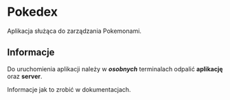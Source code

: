 # Pokedex

Aplikacja służąca do zarządzania Pokemonami.

## Informacje

Do uruchomienia aplikacji należy w ***osobnych*** terminalach odpalić **aplikację** oraz **server**.

Informacje jak to zrobić w dokumentacjach.

